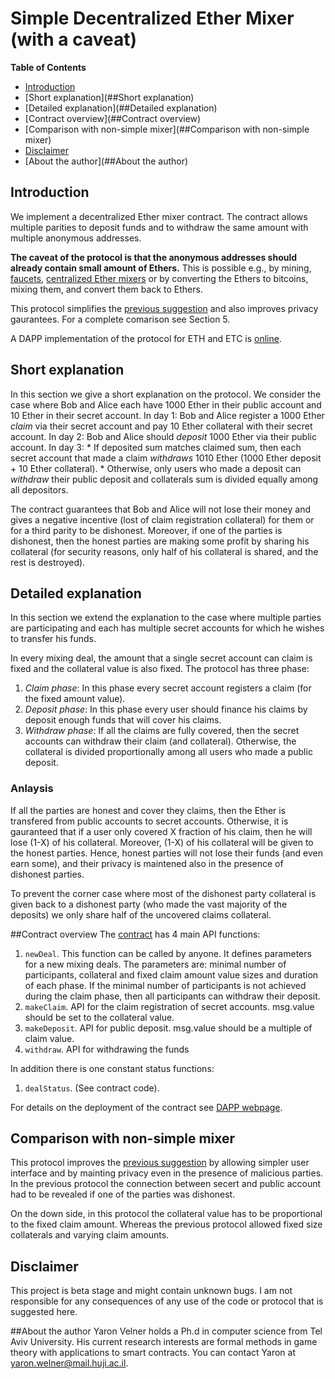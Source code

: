 # Simple Decentralized Ether Mixer (with a caveat)
**Table of Contents**
- [Introduction](##Introduction)
- [Short explanation](##Short explanation)
- [Detailed explanation](##Detailed explanation)
- [Contract overview](##Contract overview)
- [Comparison with non-simple mixer](##Comparison with non-simple mixer)
- [Disclaimer](##Disclaimer)
- [About the author](##About the author)

## Introduction
We implement a decentralized Ether mixer contract.
The contract allows multiple parities to deposit funds and to withdraw the same amount with multiple anonymous addresses.

**The caveat of the protocol is that the anonymous addresses should already contain small amount of Ethers.**
This is possible e.g., by mining, [faucets](https://cryptojunction.com/top-10-ethereum-faucets-2016/), [centralized Ether mixers](https://ethermixer.com/) or by converting the Ethers to bitcoins, mixing them, and convert them back to Ethers.

This protocol simplifies the [previous suggestion](https://github.com/yaronvel/smart_contracts/tree/master/mixer) and also improves privacy gaurantees.
For a complete comarison see Section 5.

A DAPP implementation of the protocol for ETH and ETC is [online](https://dmixer.github.io/).
## Short explanation
In this section we give a short explanation on the protocol.
We consider the case where Bob and Alice each have 1000 Ether in their public account and 10 Ether in their secret account.
In day 1: Bob and Alice register a 1000 Ether *claim* via their secret account and pay 10 Ether collateral with their secret account.
In day 2: Bob and Alice should *deposit* 1000 Ether via their public account.
In day 3: * If deposited sum matches claimed sum, then each secret account that made a claim *withdraws* 1010 Ether (1000 Ether deposit + 10 Ether collateral). 
	  * Otherwise, only users who made a deposit can *withdraw* their public deposit and collaterals sum is divided equally among all depositors.

The contract guarantees that Bob and Alice will not lose their money and gives a negative incentive (lost of claim registration collateral) for them or for a third parity to be dishonest.
Moreover, if one of the parties is dishonest, then the honest parties are making some profit by sharing his collateral (for security reasons, only half of his collateral is shared, and the rest is destroyed).

## Detailed explanation
In this section we extend the explanation to the case where multiple parties are participating and each has multiple secret accounts for which he wishes to transfer his funds.

In every mixing deal, the amount that a single secret account can claim is fixed and the collateral value is also fixed.
The protocol has three phase:
1. *Claim phase*: In this phase every secret account registers a claim (for the fixed amount value).
2. *Deposit phase*: In this phase every user should finance his claims by deposit enough funds that will cover his claims.
3. *Withdraw phase*: If all the claims are fully covered, then the secret accounts can withdraw their claim (and collateral). Otherwise, the collateral is divided proportionally among all users who made a public deposit.

### Anlaysis
If all the parties are honest and cover they claims, then the Ether is transfered from public accounts to secret accounts.
Otherwise, it is gauranteed that if a user only covered X fraction of his claim, then he will lose (1-X) of his collateral.
Moreover, (1-X) of his collateral will be given to the honest parties.
Hence, honest parties will not lose their funds (and even earn some), and their privacy is maintened also in the presence of dishonest parties.

To prevent the corner case where most of the dishonest party collateral is given back to a dishonest party (who made the vast majority of the deposits) we only share half of the uncovered claims collateral.

##Contract overview
The [contract](https://github.com/yaronvel/smart_contracts/blob/master/mixer/simple/SimpleMixer.sol) has 4 main API functions:
1. `newDeal`. This function can be called by anyone. It defines parameters for a new mixing deals. The parameters are: minimal number of participants, collateral and fixed claim amount value sizes and duration of each phase.
If the minimal number of participants is not achieved during the claim phase, then all participants can withdraw their deposit.
2. `makeClaim`. API for the claim registration of secret accounts. msg.value should be set to the collateral value.
3. `makeDeposit`. API for public deposit. msg.value should be a multiple of claim value.
4. `withdraw`. API for withdrawing the funds

In addition there is one constant status functions:
1. `dealStatus`. (See contract code).

For details on the deployment of the contract see [DAPP webpage](https://dmixer.github.io).

## Comparison with non-simple mixer
This protocol improves the [previous suggestion](https://github.com/yaronvel/smart_contracts/tree/master/mixer) by allowing simpler user interface and by mainting privacy even in the presence of malicious parties.
In the previous protocol the connection between secert and public account had to be revealed if one of the parties was dishonest.

On the down side, in this protocol the collateral value has to be proportional to the fixed claim amount.
Whereas the previous protocol allowed fixed size collaterals and varying claim amounts. 

## Disclaimer
This project is beta stage and might contain unknown bugs.
I am not responsible for any consequences of any use of the code or protocol that is suggested here.

##About the author
Yaron Velner holds a Ph.d in computer science from Tel Aviv University.
His current research interests are formal methods in game theory with applications to smart contracts.
You can contact Yaron at yaron.welner@mail.huji.ac.il.

